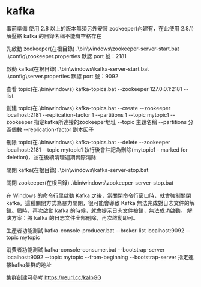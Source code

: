 # kafka

事前準備
使用 2.8 以上的版本無須另外安裝 zookeeper(內建有，在此使用 2.8.1)
解壓縮 kafka 的目錄名稱不能有空格存在

先啟動 zookeeper(在根目錄)
.\bin\windows\zookeeper-server-start.bat .\config\zookeeper.properties
默認 port 號：2181

啟動 kafka(在根目錄)
.\bin\windows\kafka-server-start.bat .\config\server.properties
默認 port 號：9092

查看 topic(在.\bin\windows)
kafka-topics.bat --zookeeper 127.0.0.1:2181 --list

創建 topic(在.\bin\windows)
kafka-topics.bat --create --zookeeper localhost:2181 --replication-factor 1 --partitions 1 --topic mytopic1
--zookeeper 指定kafka所連接的zookeeper地址
--topic 主題名稱
--partitions 分區個數
--replication-factor 副本因子

刪除 topic(在.\bin\windows)
kafka-topics.bat --delete --zookeeper localhost:2181 --topic mytopic1
執行後會註記為刪除(mytopic1 - marked for deletion)，並在後續清理週期實際清除

關閉 kafka(在根目錄)
.\bin\windows\kafka-server-stop.bat

關閉 zookeeper(在根目錄)
.\bin\windows\zookeeper-server-stop.bat

在 Windows 的命令行里啟動 Kafka 之後，當關閉命令行窗口時，就會強制關閉 kafka。這種關閉方式為暴力關閉，很可能會導致 Kafka 無法完成對日志文件的解鎖。屆時，再次啟動 kafka 的時候，就會提示日志文件被鎖，無法成功啟動。
解決方案：將 kafka 的日志文件全部刪除，再次啟動即可。

生產者功能測試
kafka-console-producer.bat --broker-list localhost:9092 --topic mytopic

消費者功能測試
kafka-console-consumer.bat --bootstrap-server localhost:9092 --topic mytopic --from-beginning
--bootstrap-server 指定連接kafka集群的地址


集群創建可參考 https://reurl.cc/kalpGG